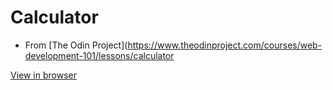 # Calculator

- From [The Odin Project](https://www.theodinproject.com/courses/web-development-101/lessons/calculator 

[View in browser](https://pnataly.github.io/Calculator/)

